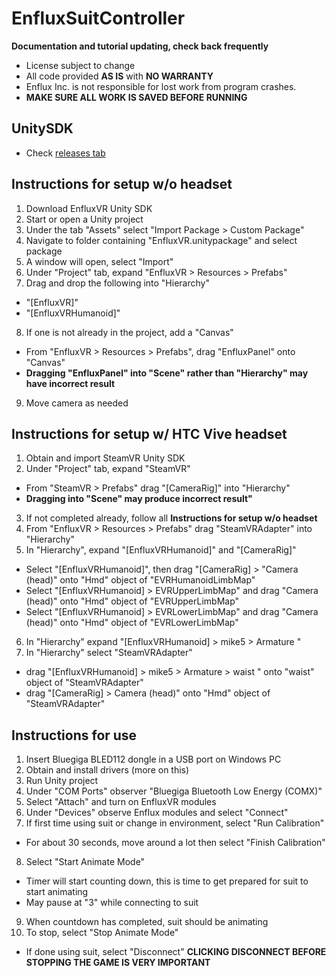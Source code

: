 # EnfluxSuitController
**Documentation and tutorial updating, check back frequently**

* License subject to change
* All code provided **AS IS** with **NO WARRANTY**
* Enflux Inc. is not responsible for lost work from program crashes. 
* **MAKE SURE ALL WORK IS SAVED BEFORE RUNNING**

## UnitySDK
* Check [releases tab](https://github.com/Enflux/EnfluxSuitController/releases)

## Instructions for setup w/o headset
1. Download EnfluxVR Unity SDK
2. Start or open a Unity project
3. Under the tab "Assets" select  "Import Package > Custom Package"
4. Navigate to folder containing "EnfluxVR.unitypackage" and select package
5. A window will open, select "Import"
6. Under "Project" tab, expand "EnfluxVR > Resources > Prefabs"
7. Drag and drop the following into "Hierarchy"
  * "[EnfluxVR]"
  * "[EnfluxVRHumanoid]"
8. If one is not already in the project, add a "Canvas"
  * From "EnfluxVR > Resources > Prefabs", drag "EnfluxPanel" onto "Canvas"
  * **Dragging "EnfluxPanel" into "Scene" rather than "Hierarchy" may have incorrect result**
9. Move camera as needed

## Instructions for setup w/ HTC Vive headset
1. Obtain and import SteamVR Unity SDK
2. Under "Project" tab, expand "SteamVR"
  * From "SteamVR > Prefabs" drag "[CameraRig]" into "Hierarchy"
  * **Dragging into "Scene" may produce incorrect result"**
3. If not completed already, follow all **Instructions for setup w/o headset**
4. From "EnfluxVR > Resources > Prefabs" drag "SteamVRAdapter" into "Hierarchy"
5. In "Hierarchy", expand "[EnfluxVRHumanoid]" and "[CameraRig]"
  * Select "[EnfluxVRHumanoid]", then drag "[CameraRig] > "Camera (head)" onto "Hmd" object of "EVRHumanoidLimbMap"
  * Select "[EnfluxVRHumanoid] > EVRUpperLimbMap" and drag "Camera (head)" onto "Hmd" object of "EVRUpperLimbMap"
  * Select "[EnfluxVRHumanoid] > EVRLowerLimbMap" and drag "Camera (head)" onto "Hmd" object of "EVRLowerLimbMap"
6. In "Hierarchy" expand "[EnfluxVRHumanoid] > mike5 > Armature "
7. In "Hierarchy" select "SteamVRAdapter"
  * drag "[EnfluxVRHumanoid] > mike5 > Armature > waist " onto "waist" object of "SteamVRAdapter"
  * drag "[CameraRig] > Camera (head)" onto "Hmd" object of "SteamVRAdapter"

## Instructions for use
1. Insert Bluegiga BLED112 dongle in a USB port on Windows PC
2. Obtain and install drivers (more on this)
3. Run Unity project
4. Under "COM Ports" observer "Bluegiga Bluetooth Low Energy (COMX)"
5. Select "Attach" and turn on EnfluxVR modules
6. Under "Devices" observe Enflux modules and select "Connect"
7. If first time using suit or change in environment, select "Run Calibration"
  * For about 30 seconds, move around a lot then select "Finish Calibration"
8. Select "Start Animate Mode" 
  * Timer will start counting down, this is time to get prepared for suit to start animating
  * May pause at "3" while connecting to suit
9. When countdown has completed, suit should be animating
10. To stop, select "Stop Animate Mode" 
  * If done using suit, select "Disconnect" **CLICKING DISCONNECT BEFORE STOPPING THE GAME IS VERY IMPORTANT**
